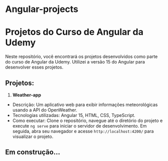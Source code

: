 # Angular-projects
# Projetos do Curso de Angular da Udemy

Neste repositório, você encontrará os projetos desenvolvidos como parte do curso de Angular da Udemy. Utilizei a versão 15 do Angular para desenvolver esses projetos.

## Projetos:

1. **Weather-app**
 - Descrição: Um aplicativo web para exibir informações meteorológicas usando a API do OpenWeather.
 - Tecnologias utilizadas: Angular 15, HTML, CSS, TypeScript.
 - Como executar: Clone o repositório, navegue até o diretório do projeto e execute `ng serve` para iniciar o servidor de desenvolvimento. Em seguida, abra seu navegador e acesse `http://localhost:4200/` para visualizar o projeto.

## Em construção... 